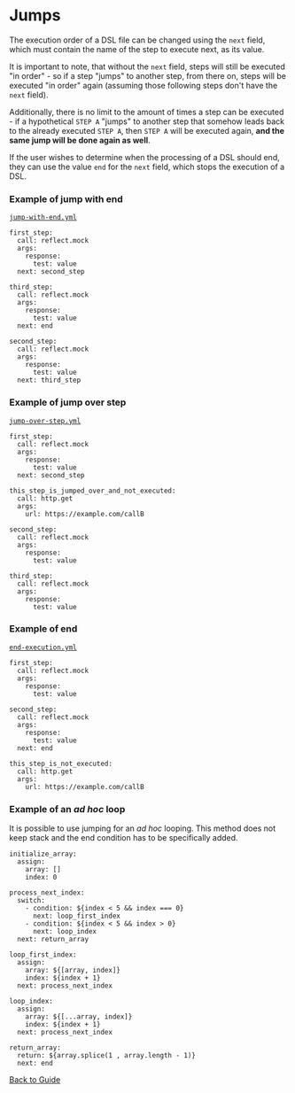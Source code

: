 # Jumps

The execution order of a DSL file can be changed using the `next` field, which must contain the name of the step to execute next, as its value.

It is important to note, that without the `next` field, steps will still be executed "in order" - so if a step "jumps" to another step, from there on, steps
will be executed
"in order" again (assuming those following steps don't have the `next` field).

Additionally, there is no limit to the amount of times a step can be executed - if a hypothetical `STEP A` "jumps" to another step that somehow leads back to
the already executed `STEP A`, then `STEP A` will be executed again, **and the same jump will be done again as well**.

If the user wishes to determine when the processing of a DSL should end, they can use the value `end` for the `next` field, which stops the execution of a DSL.

### Example of jump with end

[`jump-with-end.yml`](../../DSL/GET/order/jump-with-end.yml)

```
first_step:
  call: reflect.mock
  args:
    response:
      test: value
  next: second_step

third_step:
  call: reflect.mock
  args:
    response:
      test: value
  next: end

second_step:
  call: reflect.mock
  args:
    response:
      test: value
  next: third_step
```

### Example of jump over step

[`jump-over-step.yml`](../../DSL/GET/order/jump-over-step.yml)

```
first_step:
  call: reflect.mock
  args:
    response:
      test: value
  next: second_step

this_step_is_jumped_over_and_not_executed:
  call: http.get
  args:
    url: https://example.com/callB

second_step:
  call: reflect.mock
  args:
    response:
      test: value

third_step:
  call: reflect.mock
  args:
    response:
      test: value
```

### Example of end

[`end-execution.yml`](../../DSL/GET/order/end-execution.yml)

```
first_step:
  call: reflect.mock
  args:
    response:
      test: value

second_step:
  call: reflect.mock
  args:
    response:
      test: value
  next: end

this_step_is_not_executed:
  call: http.get
  args:
    url: https://example.com/callB
```

### Example of an *ad hoc* loop

It is possible to use jumping for an *ad hoc* looping. 
This method does not keep stack and the end condition has to be 
specifically added.

```
initialize_array:
  assign:
    array: []
    index: 0

process_next_index:
  switch:
    - condition: ${index < 5 && index === 0}
      next: loop_first_index
    - condition: ${index < 5 && index > 0}
      next: loop_index  
  next: return_array

loop_first_index:
  assign:
    array: ${[array, index]}
    index: ${index + 1}
  next: process_next_index

loop_index:
  assign:
    array: ${[...array, index]}
    index: ${index + 1}
  next: process_next_index 

return_array:
  return: ${array.splice(1 , array.length - 1)}
  next: end
```


[Back to Guide](../GUIDE.md#Writing-DSL-files)
